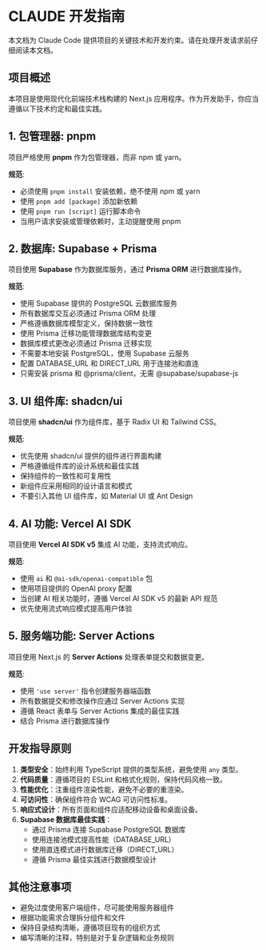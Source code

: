 # CLAUDE 开发指南

本文档为 Claude Code 提供项目的关键技术和开发约束。请在处理开发请求前仔细阅读本文档。

## 项目概述

本项目是使用现代化前端技术栈构建的 Next.js 应用程序。作为开发助手，你应当遵循以下技术约定和最佳实践。

## 1. 包管理器: pnpm

项目严格使用 **pnpm** 作为包管理器，而非 npm 或 yarn。

**规范**:

- 必须使用 `pnpm install` 安装依赖，绝不使用 npm 或 yarn
- 使用 `pnpm add [package]` 添加新依赖
- 使用 `pnpm run [script]` 运行脚本命令
- 当用户请求安装或管理依赖时，主动提醒使用 pnpm

## 2. 数据库: Supabase + Prisma

项目使用 **Supabase** 作为数据库服务，通过 **Prisma ORM** 进行数据库操作。

**规范**:

- 使用 Supabase 提供的 PostgreSQL 云数据库服务
- 所有数据库交互必须通过 Prisma ORM 处理
- 严格遵循数据库模型定义，保持数据一致性
- 使用 Prisma 迁移功能管理数据库结构变更
- 数据库模式更改必须通过 Prisma 迁移实现
- 不需要本地安装 PostgreSQL，使用 Supabase 云服务
- 配置 DATABASE_URL 和 DIRECT_URL 用于连接池和直连
- 只需安装 prisma 和 @prisma/client，无需 @supabase/supabase-js

## 3. UI 组件库: shadcn/ui

项目使用 **shadcn/ui** 作为组件库，基于 Radix UI 和 Tailwind CSS。

**规范**:

- 优先使用 shadcn/ui 提供的组件进行界面构建
- 严格遵循组件库的设计系统和最佳实践
- 保持组件的一致性和可复用性
- 新组件应采用相同的设计语言和模式
- 不要引入其他 UI 组件库，如 Material UI 或 Ant Design

## 4. AI 功能: Vercel AI SDK

项目使用 **Vercel AI SDK v5** 集成 AI 功能，支持流式响应。

**规范**:

- 使用 `ai` 和 `@ai-sdk/openai-compatible` 包
- 使用项目提供的 OpenAI proxy 配置
- 当创建 AI 相关功能时，遵循 Vercel AI SDK v5 的最新 API 规范
- 优先使用流式响应模式提高用户体验

## 5. 服务端功能: Server Actions

项目使用 Next.js 的 **Server Actions** 处理表单提交和数据变更。

**规范**:

- 使用 `'use server'` 指令创建服务器端函数
- 所有数据提交和修改操作应通过 Server Actions 实现
- 遵循 React 表单与 Server Actions 集成的最佳实践
- 结合 Prisma 进行数据库操作

## 开发指导原则

1. **类型安全**：始终利用 TypeScript 提供的类型系统，避免使用 `any` 类型。
2. **代码质量**：遵循项目的 ESLint 和格式化规则，保持代码风格一致。
3. **性能优化**：注重组件渲染性能，避免不必要的重渲染。
4. **可访问性**：确保组件符合 WCAG 可访问性标准。
5. **响应式设计**：所有页面和组件应适配移动设备和桌面设备。
6. **Supabase 数据库最佳实践**：
   - 通过 Prisma 连接 Supabase PostgreSQL 数据库
   - 使用连接池模式提高性能（DATABASE_URL）
   - 使用直连模式进行数据库迁移（DIRECT_URL）
   - 遵循 Prisma 最佳实践进行数据模型设计

## 其他注意事项

- 避免过度使用客户端组件，尽可能使用服务器组件
- 根据功能需求合理拆分组件和文件
- 保持目录结构清晰，遵循项目现有的组织方式
- 编写清晰的注释，特别是对于复杂逻辑和业务规则
